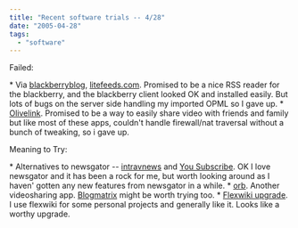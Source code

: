 ```yaml
---
title: "Recent software trials -- 4/28"
date: "2005-04-28"
tags: 
  - "software"
---
```


Failed:

\* Via [blackberryblog](http://blackberryblog.com/2005/04/19/new_rss_reader_for_blackberry.html), [litefeeds.com](http://www.litefeeds.com). Promised to be a nice RSS reader for the blackberry, and the blackberry client looked OK and installed easily. But lots of bugs on the server side handling my imported OPML so I gave up. \* [Olivelink](http://www.olivelink.com). Promised to be a way to easily share video with friends and family but like most of these apps, couldn't handle firewall/nat traversal without a bunch of tweaking, so i gave up.

Meaning to Try:

\* Alternatives to newsgator -- [intravnews](http://www.intravnews.com) and [You Subscribe](http://www.yousoftware.com). OK I love newsgator and it has been a rock for me, but worth looking around as I haven' gotten any new features from newsgator in a while. \* [orb](http://www.orb.com). Another videosharing app. [Blogmatrix](http://www.blogmatrix.com) might be worth trying too. \* [Flexwiki upgrade](http://sourceforge.net/project/shownotes.php?release_id=315557). I use flexwiki for some personal projects and generally like it. Looks like a worthy upgrade.
